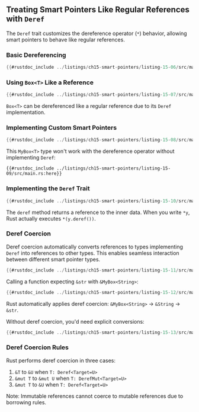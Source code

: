 ## Treating Smart Pointers Like Regular References with `Deref`

The `Deref` trait customizes the dereference operator (`*`) behavior, allowing smart pointers to behave like regular references.

### Basic Dereferencing

```rust
{{#rustdoc_include ../listings/ch15-smart-pointers/listing-15-06/src/main.rs}}
```

### Using `Box<T>` Like a Reference

```rust
{{#rustdoc_include ../listings/ch15-smart-pointers/listing-15-07/src/main.rs}}
```

`Box<T>` can be dereferenced like a regular reference due to its `Deref` implementation.

### Implementing Custom Smart Pointers

```rust
{{#rustdoc_include ../listings/ch15-smart-pointers/listing-15-08/src/main.rs:here}}
```

This `MyBox<T>` type won't work with the dereference operator without implementing `Deref`:

```rust,ignore,does_not_compile
{{#rustdoc_include ../listings/ch15-smart-pointers/listing-15-09/src/main.rs:here}}
```

### Implementing the `Deref` Trait

```rust
{{#rustdoc_include ../listings/ch15-smart-pointers/listing-15-10/src/main.rs:here}}
```

The `deref` method returns a reference to the inner data. When you write `*y`, Rust actually executes `*(y.deref())`.

### Deref Coercion

Deref coercion automatically converts references to types implementing `Deref` into references to other types. This enables seamless interaction between different smart pointer types.

```rust
{{#rustdoc_include ../listings/ch15-smart-pointers/listing-15-11/src/main.rs:here}}
```

Calling a function expecting `&str` with `&MyBox<String>`:

```rust
{{#rustdoc_include ../listings/ch15-smart-pointers/listing-15-12/src/main.rs:here}}
```

Rust automatically applies deref coercion: `&MyBox<String>` → `&String` → `&str`.

Without deref coercion, you'd need explicit conversions:

```rust
{{#rustdoc_include ../listings/ch15-smart-pointers/listing-15-13/src/main.rs:here}}
```

### Deref Coercion Rules

Rust performs deref coercion in three cases:

1. `&T` to `&U` when `T: Deref<Target=U>`
2. `&mut T` to `&mut U` when `T: DerefMut<Target=U>`
3. `&mut T` to `&U` when `T: Deref<Target=U>`

Note: Immutable references cannot coerce to mutable references due to borrowing rules.
